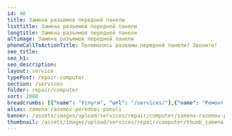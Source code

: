 ```yaml
---
id: 46
title: Замена разъемов передней панели
listtitle: Замена разъемов передней панели
longtitle: Замена разъемов передней панели
altimage: Замена разъемов передней панели
phoneCallToActionTitle: Поломались разъемы передней панели? Звоните!
seo_title: 
seo_h1: 
seo_description: 
layout: service
typePost: repair-computer
section: /services
folder: repair/computer
sort: 2000
breadcrumbs: [{"name": "Услуги", "url": "/services/"},{"name": "Ремонт устройств", "url": "/services/repair/"},{"name": "Компьютер", "url": "/services/repair/computer/"}]
alias: zamena-razemov-perednei-paneli
banner: /assets/images/upload/services/repair/computer/zamena-razemov-perednei-paneli.jpg
thumbnail: /assets/images/upload/services/repair/computer/thumb_zamena-razemov-perednei-paneli.jpg
---
```

